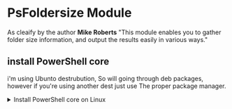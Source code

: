 # PsFoldersize Module


As cleaify by the author **Mike Roberts** "This module enables you to gather folder size information, and output the results easily in various ways."
## install PowerShell core

i'm using Ubunto destrubution, So will going through deb packages, however if you're using another dest just use The proper package manager.

<details>
<summary>Install PowerShell core on Linux </summary>


 - Download the package "powershell_7.3.4-1.deb_amd64.deb"
   - https://github.com/PowerShell/PowerShell/releases/tag/v7.3.4
 - set execution permission and Install the package

	```bash
	chmod +x powershell_7.3.4-1.deb_amd64.deb 
	sudo dpkg -i powershell_7.3.4-1.deb_amd64.deb 
	```
 - Start and print out Powershell version

	```bash
	pwsh
	```
	```bash
	$PSVersionTable
	```

- The output should be like that:

	```bash
	Name                           Value
	----                           -----
	PSVersion                      7.3.4
	PSEdition                      Core
	GitCommitId                    7.3.4
	OS                             Linux 5.15.0-71-generic
	Platform                       Unix
	PSCompatibleVersions           {1.0}
	PSRemotingProtocolVersion      2.3
	SerializationVersion           1.1.0.1
	WSManStackVersion              3.0

	```



</details>